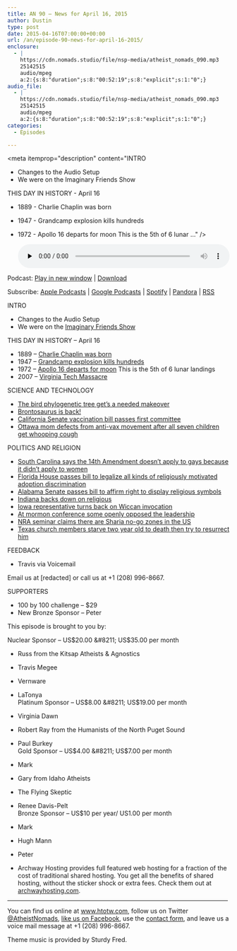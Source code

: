 ```yaml
---
title: AN 90 – News for April 16, 2015
author: Dustin
type: post
date: 2015-04-16T07:00:00+00:00
url: /an/episode-90-news-for-april-16-2015/
enclosure:
  - |
    https://cdn.nomads.studio/file/nsp-media/atheist_nomads_090.mp3
    25142515
    audio/mpeg
    a:2:{s:8:"duration";s:8:"00:52:19";s:8:"explicit";s:1:"0";}
audio_file:
  - |
    https://cdn.nomads.studio/file/nsp-media/atheist_nomads_090.mp3
    25142515
    audio/mpeg
    a:2:{s:8:"duration";s:8:"00:52:19";s:8:"explicit";s:1:"0";}
categories:
  - Episodes

---
```

<div itemscope itemtype="http://schema.org/AudioObject">
  <meta itemprop="name" content="Episode 90 &#8211; News for April 16, 2015" />
  
  <meta itemprop="uploadDate" content="2015-04-16T01:00:00-06:00" />
  
  <meta itemprop="encodingFormat" content="audio/mpeg" />
  
  <meta itemprop="duration" content="PT52M19S" />
  
  <meta itemprop="description" content="INTRO

* Changes to the Audio Setup
* We were on the Imaginary Friends Show

THIS DAY IN HISTORY - April 16

* 1889 - Charlie Chaplin was born
* 1947 - Grandcamp explosion kills hundreds
* 1972 - Apollo 16 departs for moon This is the 5th of 6 lunar ..." />
  
  <meta itemprop="contentUrl" content="https://dts.podtrac.com/redirect.mp3/cdn.nomads.studio/file/nsp-media/atheist_nomads_090.mp3" />
  
  <meta itemprop="contentSize" content="24.0" />
  </p> 
  
  <div class="powerpress_player" id="powerpress_player_8345">
    <audio class="wp-audio-shortcode" id="audio-5148-89" preload="none" style="width: 100%;" controls="controls"><source type="audio/mpeg" src="https://dts.podtrac.com/redirect.mp3/cdn.nomads.studio/file/nsp-media/atheist_nomads_090.mp3?_=89" /><a href="https://dts.podtrac.com/redirect.mp3/cdn.nomads.studio/file/nsp-media/atheist_nomads_090.mp3">https://dts.podtrac.com/redirect.mp3/cdn.nomads.studio/file/nsp-media/atheist_nomads_090.mp3</a></audio>
  </div>
</div>

<p class="powerpress_links powerpress_links_mp3">
  Podcast: <a href="https://dts.podtrac.com/redirect.mp3/cdn.nomads.studio/file/nsp-media/atheist_nomads_090.mp3" class="powerpress_link_pinw" target="_blank" title="Play in new window" onclick="return powerpress_pinw('https://htotw.com/?powerpress_pinw=5148-podcast');" rel="nofollow">Play in new window</a> | <a href="https://dts.podtrac.com/redirect.mp3/cdn.nomads.studio/file/nsp-media/atheist_nomads_090.mp3" class="powerpress_link_d" title="Download" rel="nofollow" download="atheist_nomads_090.mp3">Download</a>
</p>

<p class="powerpress_links powerpress_subscribe_links">
  Subscribe: <a href="https://podcasts.apple.com/us/podcast/humanists-take-on-the-world/id530050098?mt=2&ls=1" class="powerpress_link_subscribe powerpress_link_subscribe_itunes" target="_blank" title="Subscribe on Apple Podcasts" rel="nofollow">Apple Podcasts</a> | <a href="https://www.google.com/podcasts?feed=aHR0cDovL2F0aGVpc3Rub21hZHMubGlic3luLmNvbS9yc3M%3D" class="powerpress_link_subscribe powerpress_link_subscribe_googleplay" target="_blank" title="Subscribe on Google Podcasts" rel="nofollow">Google Podcasts</a> | <a href="https://open.spotify.com/show/3LzK2xZGike6Tc1GEMtMbr?si=LieN9SNuTpq96smuaUsH8A" class="powerpress_link_subscribe powerpress_link_subscribe_spotify" target="_blank" title="Subscribe on Spotify" rel="nofollow">Spotify</a> | <a href="https://www.pandora.com/podcast/atheist-nomads/PC:10122?corr=62071012&part=ug" class="powerpress_link_subscribe powerpress_link_subscribe_pandora" target="_blank" title="Subscribe on Pandora" rel="nofollow">Pandora</a> | <a href="https://htotw.com/feed/podcast/" class="powerpress_link_subscribe powerpress_link_subscribe_rss" target="_blank" title="Subscribe via RSS" rel="nofollow">RSS</a>
</p>

INTRO

* Changes to the Audio Setup  
* We were on the <a href="http://imaginaryfriendsshow.com/2015/04/13/ifs-244-were-not-in-kansas-anymore/" target="_blank" rel="noopener">Imaginary Friends Show</a>

THIS DAY IN HISTORY &#8211; April 16

* 1889 &#8211; <a href="http://www.history.com/this-day-in-history/charlie-chaplin-born" target="_blank" rel="noopener">Charlie Chaplin was born</a>  
* 1947 &#8211; <a href="http://www.history.com/this-day-in-history/fertilizer-explosion-kills-581-in-texas" target="_blank" rel="noopener">Grandcamp explosion kills hundreds</a>  
* 1972 &#8211; <a href="http://www.history.com/this-day-in-history/apollo-16-departs-for-moon" target="_blank" rel="noopener">Apollo 16 departs for moon</a> This is the 5th of 6 lunar landings  
* 2007 &#8211; <a href="http://www.history.com/this-day-in-history/massacre-at-virginia-tech-leaves-32-dead" target="_blank" rel="noopener">Virginia Tech Massacre</a>

SCIENCE AND TECHNOLOGY

* <a href="http://www.scientificamerican.com/article/graphic-science-the-bird-family-tree-gets-a-makeover/" target="_blank" rel="noopener">The bird phylogenetic tree get’s a needed makeover</a>  
* <a href="http://www.sci-tech-today.com/story.xhtml?story_id=0220026MHJRE" target="_blank" rel="noopener">Brontosaurus is back!</a>  
* <a href="http://www.sacbee.com/news/politics-government/capitol-alert/article17904647.html" target="_blank" rel="noopener">California Senate vaccination bill passes first committee</a>  
* <a href="http://www.cbc.ca/m/news/canada/ottawa/tara-hills-ottawa-mom-changes-anti-vaccination-stand-but-7-kids-still-get-sick-1.3025592" target="_blank" rel="noopener">Ottawa mom defects from anti-vax movement after all seven children get whooping cough</a>

POLITICS AND RELIGION

* <a href="http://www.rawstory.com/rs/2015/04/south-carolina-justifies-same-sex-marriage-ban-by-arguing-that-women-once-lacked-basic-rights/" target="_blank" rel="noopener">South Carolina says the 14th Amendment doesn&#8217;t apply to gays because it didn&#8217;t apply to women</a>  
* <a href="http://thinkprogress.org/lgbt/2015/04/09/3645307/florida-house-adoption-discrimination-vote/" target="_blank" rel="noopener">Florida House passes bill to legalize all kinds of religiously motivated adoption discrimination</a>  
* <a href="http://yellowhammernews.com/faithandculture/senate-affirms-alabamians-right-to-display-religious-symbols-on-public-property/" target="_blank" rel="noopener">Alabama Senate passes bill to affirm right to display religious symbols</a>  
* <a href="http://www.cleveland.com/nation/index.ssf/2015/04/indianas_modification_of_relig.html" target="_blank" rel="noopener">Indiana backs down on religious</a>  
* <a href="http://www.kcrg.com/subject/news/silent-protest-boycott-greet-wiccan-priestess-at-iowa-house-20150409#F0vUssxAA2XKxofm.99" target="_blank" rel="noopener">Iowa representative turns back on Wiccan invocation</a>  
* <a href="http://www.idahostatesman.com/2015/04/05/3735250_top-mormons-outline-support-for.html?rh=1" target="_blank" rel="noopener">At mormon conference some openly opposed the leadership</a>  
* <a href="http://thinkprogress.org/justice/2015/04/14/3646567/no-go-zones-nra-convention/" target="_blank" rel="noopener">NRA seminar claims there are Sharia no-go zones in the US</a>  
* <a href="http://www.rawstory.com/rs/2015/04/texas-church-members-accused-of-starving-demon-possessed-toddler-and-then-trying-resurrect-him/" target="_blank" rel="noopener">Texas church members starve two year old to death then try to resurrect him</a>

FEEDBACK

* Travis via Voicemail

Email us at [redacted] or call us at +1 (208) 996-8667.

SUPPORTERS

* 100 by 100 challenge &#8211; $29  
* New Bronze Sponsor &#8211; Peter

This episode is brought to you by:

Nuclear Sponsor &#8211; US$20.00 &#8211; US$35.00 per month  
* Russ from the Kitsap Atheists & Agnostics  
* Travis Megee  
* Vernware  
* LaTonya  
Platinum Sponsor &#8211; US$8.00 &#8211; US$19.00 per month  
* Virginia Dawn  
* Robert Ray from the Humanists of the North Puget Sound  
* Paul Burkey  
Gold Sponsor &#8211; US$4.00 &#8211; US$7.00 per month  
* Mark  
* Gary from Idaho Atheists  
* The Flying Skeptic  
* Renee Davis-Pelt  
Bronze Sponsor &#8211; US$10 per year/ US1.00 per month  
* Mark  
* Hugh Mann  
* Peter

* Archway Hosting provides full featured web hosting for a fraction of the cost of traditional shared hosting. You get all the benefits of shared hosting, without the sticker shock or extra fees. Check them out at <a href="http://archwayhosting.com/" target="_blank" rel="noopener">archwayhosting.com</a>.

<hr width="500" />

You can find us online at <a href="https://www.htotw.com/" target="_blank" rel="noopener">www.htotw.com</a>, follow us on Twitter <a href="https://htotw.com/twitter" target="_blank" rel="noopener">@AtheistNomads</a>, <a href="https://htotw.com/facebook" target="_blank" rel="noopener">like us on Facebook</a>, use the [contact form](https://htotw.com/contact), and leave us a voice mail message at +1 (208) 996-8667.

Theme music is provided by Sturdy Fred.